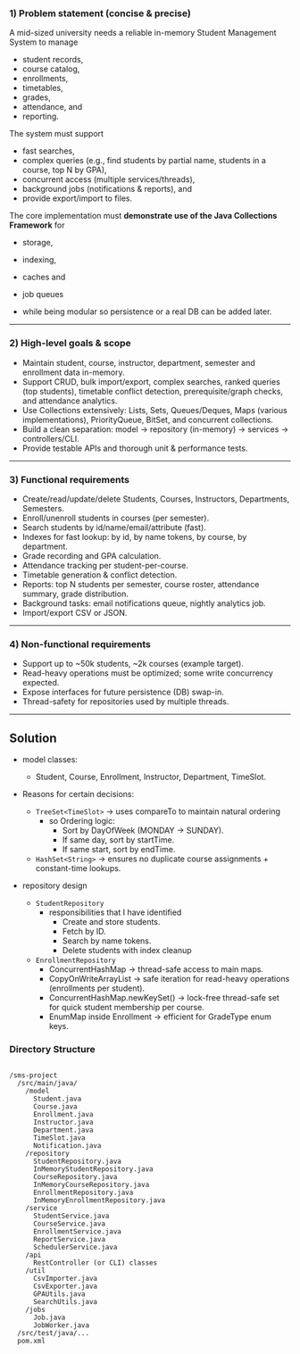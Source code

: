 ### 1) Problem statement (concise & precise)

A mid-sized university needs a reliable in-memory Student Management System to manage 
- student records, 
- course catalog, 
- enrollments, 
- timetables, 
- grades, 
- attendance, and 
- reporting. 

The system must support 
- fast searches, 
- complex queries (e.g., find students by partial name, students in a course, top N by GPA), 
- concurrent access (multiple services/threads), 
- background jobs (notifications & reports), and 
- provide export/import to files. 

The core implementation must **demonstrate use of the Java Collections Framework** for 
- storage, 
- indexing, 
- caches and 
- job queues 

- while being modular so persistence or a real DB can be added later.

---

### 2) High-level goals & scope

- Maintain student, course, instructor, department, semester and enrollment data in-memory.
- Support CRUD, bulk import/export, complex searches, ranked queries (top students), timetable conflict detection, prerequisite/graph checks, and attendance analytics.
- Use Collections extensively: Lists, Sets, Queues/Deques, Maps (various implementations), PriorityQueue, BitSet, and concurrent collections.
- Build a clean separation: model → repository (in-memory) → services → controllers/CLI.
- Provide testable APIs and thorough unit & performance tests.

---

### 3) Functional requirements

- Create/read/update/delete Students, Courses, Instructors, Departments, Semesters.
- Enroll/unenroll students in courses (per semester).
- Search students by id/name/email/attribute (fast).
- Indexes for fast lookup: by id, by name tokens, by course, by department.
- Grade recording and GPA calculation.
- Attendance tracking per student-per-course.
- Timetable generation & conflict detection.
- Reports: top N students per semester, course roster, attendance summary, grade distribution.
- Background tasks: email notifications queue, nightly analytics job.
- Import/export CSV or JSON.

---

### 4) Non-functional requirements

- Support up to ~50k students, ~2k courses (example target).
- Read-heavy operations must be optimized; some write concurrency expected.
- Expose interfaces for future persistence (DB) swap-in.
- Thread-safety for repositories used by multiple threads.

---

## Solution

- model classes:
    - Student, Course, Enrollment, Instructor, Department, TimeSlot.


- Reasons for certain decisions:
  - `TreeSet<TimeSlot>` -> uses compareTo to maintain natural ordering
      - so Ordering logic:
        - Sort by DayOfWeek (MONDAY → SUNDAY).
        - If same day, sort by startTime.
        - If same start, sort by endTime.
  - `HashSet<String>` -> ensures no duplicate course assignments + constant-time lookups.

- repository design
  - `StudentRepository`
    - responsibilities that I have identified
      - Create and store students. 
      - Fetch by ID. 
      - Search by name tokens. 
      - Delete students with index cleanup
  - `EnrollmentRepository`
    - ConcurrentHashMap -> thread-safe access to main maps.
    - CopyOnWriteArrayList -> safe iteration for read-heavy operations (enrollments per student).
    - ConcurrentHashMap.newKeySet() -> lock-free thread-safe set for quick student membership per course.
    - EnumMap inside Enrollment -> efficient for GradeType enum keys.

### Directory Structure

```text

/sms-project
  /src/main/java/
    /model
      Student.java
      Course.java
      Enrollment.java
      Instructor.java
      Department.java
      TimeSlot.java
      Notification.java
    /repository
      StudentRepository.java
      InMemoryStudentRepository.java
      CourseRepository.java
      InMemoryCourseRepository.java
      EnrollmentRepository.java
      InMemoryEnrollmentRepository.java
    /service
      StudentService.java
      CourseService.java
      EnrollmentService.java
      ReportService.java
      SchedulerService.java
    /api
      RestController (or CLI) classes
    /util
      CsvImporter.java
      CsvExporter.java
      GPAUtils.java
      SearchUtils.java
    /jobs
      Job.java
      JobWorker.java
  /src/test/java/...
  pom.xml
```